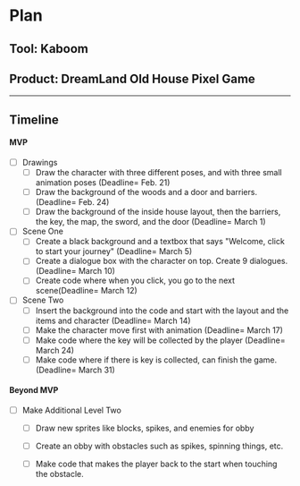 # Plan

## Tool: Kaboom
## Product: DreamLand Old House Pixel Game

---

## Timeline

#### MVP

- [ ] Drawings
  - [ ] Draw the character with three different poses, and with three small animation poses (Deadline= Feb. 21)
  - [ ] Draw the background of the woods and a door and barriers. (Deadline= Feb. 24)
  - [ ] Draw the background of the inside house layout, then the barriers, the key, the map, the sword, and the door (Deadline= March 1)
- [ ] Scene One
  - [ ] Create a black background and a textbox that says "Welcome, click to start your journey" (Deadline= March 5)
  - [ ] Create a dialogue box with the character on top. Create 9 dialogues. (Deadline= March 10)
  - [ ] Create code where when you click, you go to the next scene(Deadline= March 12)
- [ ] Scene Two
  - [ ] Insert the background into the code and start with the layout and the items and character (Deadline= March 14)
  - [ ] Make the character move first with animation (Deadline= March 17)
  - [ ] Make code where the key will be collected by the player (Deadline= March 24)
  - [ ] Make code where if there is key is collected, can finish the game. (Deadline= March 31)

#### Beyond MVP

- [ ] Make Additional Level Two
  - [ ] Draw new sprites like blocks, spikes, and enemies for obby
  - [ ] Create an obby with obstacles such as spikes, spinning things, etc.
  - [ ] Make code that makes the player back to the start when touching the obstacle.


<!-- EXAMPLE

## Tool: APIs
## Product: Green Glass Door riddle app

## Timeline

### MVP

- [ ] Front-end
  - [x] Webpage to collect input from user (deadline: 4/15)
  - [ ] Webpage to display "yes, but a ___ can't" or "no, but a ___ can" (deadline: 5/1)
- [x] Back-end
  - [x] Use regex to test whether or not the word can go through the GGD (deadline: 3/1)
  - [x] Use the Twinword API to find related words (deadline: 3/15)
    - [ ] Iterate through the words until an opposite example can be found (deadline: 4/1)

#### Beyond MVP

- [ ] Use another API to make sure the opposite example is a noun
- [ ] Automate notification of API limit to make sure I don’t exceed free quota
- [ ] A multiple choice quizzer that will test the user’s knowledge of the solution

-->





<!-- DO NOT USE THIS YET

| Name | Glows | Grows |
| -------- | ------- | ------- |
|   |   |
|   |   |
|   |   |
|   |   |
|   |   |
|   |   |

-->
